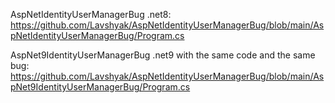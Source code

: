 
AspNetIdentityUserManagerBug .net8:
https://github.com/Lavshyak/AspNetIdentityUserManagerBug/blob/main/AspNetIdentityUserManagerBug/Program.cs

AspNet9IdentityUserManagerBug .net9 with the same code and the same bug:
https://github.com/Lavshyak/AspNetIdentityUserManagerBug/blob/main/AspNet9IdentityUserManagerBug/Program.cs
